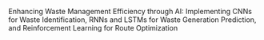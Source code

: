 Enhancing Waste Management Efficiency through AI: Implementing CNNs for Waste Identification, RNNs and LSTMs for Waste Generation Prediction, and Reinforcement Learning for Route Optimization
